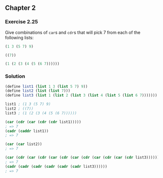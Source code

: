 ## Chapter 2

### Exercise 2.25

Give combinations of `car`s and `cdr`s that will pick 7 from each of the following lists:

```scheme
(1 3 (5 7) 9)

((7))

(1 (2 (3 (4 (5 (6 7))))))
```

### Solution

```scheme
(define list1 (list 1 3 (list 5 7) 9))
(define list2 (list (list 7)))
(define list3 (list 1 (list 2 (list 3 (list 4 (list 5 (list 6 7)))))))

list1 ; (1 3 (5 7) 9)
list2 ; ((7))
list3 ; (1 (2 (3 (4 (5 (6 7))))))

(car (cdr (car (cdr (cdr list1)))))
; => 7
(cadr (caddr list1))
; => 7

(car (car list2))
; => 7

(car (cdr (car (cdr (car (cdr (car (cdr (car (cdr (car (cdr list3))))))))))))
; => 7
(cadr (cadr (cadr (cadr (cadr (cadr list3))))))
; => 7
```

